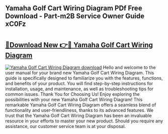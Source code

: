 ## Yamaha Golf Cart Wiring Diagram PDf Free Download - Part-m2B Service Owner Guide xC0Fz

# <h2><a href="http://dftbnp.blite.top/?on=Yamaha+Golf+Cart+Wiring+Diagram">🔗Download New 👉🔴 Yamaha Golf Cart Wiring Diagram</a></h2>

[![Yamaha Golf Cart Wiring Diagram download](https://i.imgur.com/lujVjoI.png)](http://dftbnp.blite.top/?on=Yamaha+Golf+Cart+Wiring+Diagram)
Hello and welcome to the user manual for your brand new Yamaha Golf Cart Wiring Diagram. This guide is specifically designed to familiarize you with the features, functions, and benefits of your product. You will find step-by-step instructions for installation, usage, and maintenance, as well as troubleshooting tips for common issues. Thank You for Choosing Us! Enjoy exploring the possibilities with your new Yamaha Golf Cart Wiring Diagram! This remarkable Yamaha Golf Cart Wiring Diagram offers a seamless blend of functionality and user-friendliness, thanks to its advanced features. We trust that the Yamaha Golf Cart Wiring Diagram has been an invaluable resource in your efforts to master your new product. Should you require any assistance, our customer service team is at your disposal.
